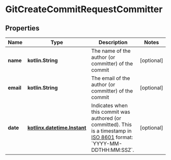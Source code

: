
# GitCreateCommitRequestCommitter

## Properties
Name | Type | Description | Notes
------------ | ------------- | ------------- | -------------
**name** | **kotlin.String** | The name of the author (or committer) of the commit |  [optional]
**email** | **kotlin.String** | The email of the author (or committer) of the commit |  [optional]
**date** | [**kotlinx.datetime.Instant**](kotlinx.datetime.Instant.md) | Indicates when this commit was authored (or committed). This is a timestamp in [ISO 8601](https://en.wikipedia.org/wiki/ISO_8601) format: &#x60;YYYY-MM-DDTHH:MM:SSZ&#x60;. |  [optional]



